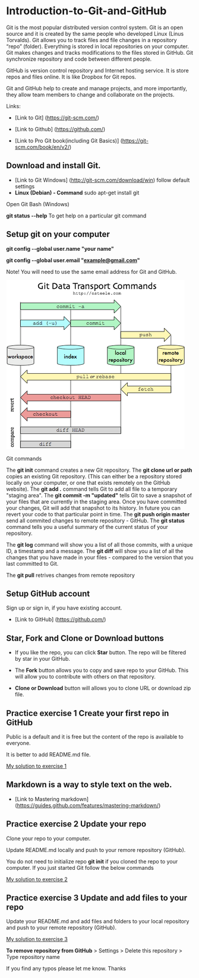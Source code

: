 ﻿# Introduction-to-Git-and-GitHub

Git is the most popular distributed version control system. 
Git is an open source and it is created by the same people who developed Linux (Linus Torvalds).
Git allows you to track files and file changes in a repository “repo” (folder).
Everything is stored in local repositories on your computer.
Git makes changes and tracks modifications to the files stored in GitHub.
Git synchronize repository and code between different people.

GitHub is version control repository and Internet hosting service.
It is store repos and files online. It is like Dropbox for Git repos. 

Git and GitHub help to create and manage projects, and more importantly, they allow team members to change and collaborate on the projects.

Links:

* [Link to Git]	(https://git-scm.com/)
* [Link to Github] (https://github.com/)

* [Link to Pro Git book(including Git Basics)] (https://git-scm.com/book/en/v2/)


## Download and install Git. 

* [Link to Git Windows]  (http://git-scm.com/download/win) follow default settings
*  **Linux (Debian)  - Command**     sudo apt-get install git

Open Git Bash (Windows)

**git status --help**  To get help on a particular git command    

## Setup git on your computer

**git config --global user.name "your name"**

**git config --global user.email "example@gmail.com"**

Note! You will need to use the same email address for Git and GitHub.

![Git Diagram](other/GitDiagram.png) 

Git commands

The **git init** command creates a new Git repository.
The **git clone  url or path** copies an existing Git repository. (This can either be a repository stored locally on your computer, or one that exists remotely on the GitHub website).
The **git add .** command tells Git to add all file to a temporary "staging area". 
The **git commit -m "updated"** tells Git to save a snapshot of your files that are currently in the staging area.
 Once you have committed your changes, Git will add that snapshot to its history. 
In future you can revert your code to that particular point in time. 
The **git push origin master** send all commited changes to remote repository - GitHub.
The **git status** command tells you a useful summary of the current status of your repository. 

The **git log** command will show you a list of all those commits, with a unique ID, a timestamp and a message.
The **git diff** will show you a list of all the changes that you have made in your files - compared to the version that you last committed to Git.

The **git pull** retrives changes from remote repository


## Setup GitHub account 
Sign up or sign in, if you have existing account.
 
* [Link to GitHub] (https://github.com/)


## Star, Fork and Clone or Download buttons

* If you like the repo, you can click **Star** button. The repo will be filtered by star in your GitHub.

* The **Fork** button allows you to copy and save repo to your GitHub. This will allow you to contribute with others on that repository.

*   **Clone or Download** button will allows you to clone URL or download zip file.


## Practice exercise 1 Create your first repo in GitHub
  
  Public is a default and it is free but the content of the repo is available to everyone. 

  It is better to add README.md file.

[My solution to exercise 1](exercises/SolutionToExercise1.txt) 

## Markdown is a way to style text on the web.

* [Link to Mastering markdown]	(https://guides.github.com/features/mastering-markdown/)

## Practice exercise 2   Update your repo 

   Clone your repo to your computer. 

   Update README.md locally and push to your remore repository (GitHub).

You do not need to initialize repo **git init** if you cloned the repo to your computer. If you just started Git follow the below commands

[My solution to exercise 2](exercises/SolutionToExercise2.txt) 

## Practice exercise 3 Update and add files to your repo
  Update your README.md and add files and folders to your local repository and push to your remote repository (GitHub).

[My solution to exercise 3](exercises/SolutionToExercise3.txt) 


**To remove repository from GitHub**    > Settings > Delete this repository > Type repository name


If you find any typos please let me know. Thanks
